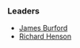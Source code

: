 ### Leaders

* [James Burford](mailto:james.burford@owasp.org)
* [Richard Henson](mailto:richard.henson@owasp.org)
